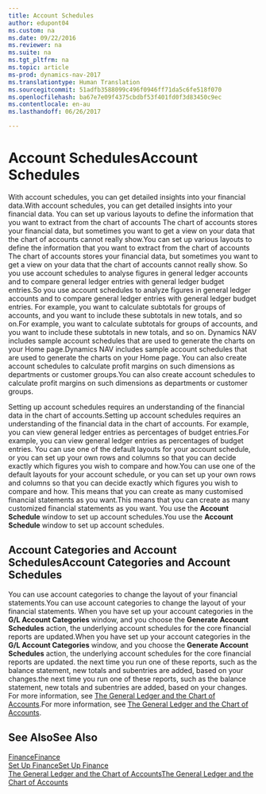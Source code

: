 ```yaml
---
title: Account Schedules
author: edupont04
ms.custom: na
ms.date: 09/22/2016
ms.reviewer: na
ms.suite: na
ms.tgt_pltfrm: na
ms.topic: article
ms-prod: dynamics-nav-2017
ms.translationtype: Human Translation
ms.sourcegitcommit: 51adfb3588099c496f0946ff71da5c6fe518f070
ms.openlocfilehash: ba67e7e09f4375cbdbf53f401fd0f3d83450c9ec
ms.contentlocale: en-au
ms.lasthandoff: 06/26/2017

---
```


# <a name="account-schedules"></a><span data-ttu-id="b61b4-102">Account Schedules</span><span class="sxs-lookup"><span data-stu-id="b61b4-102">Account Schedules</span></span>
<span data-ttu-id="b61b4-103">With account schedules, you can get detailed insights into your financial data.</span><span class="sxs-lookup"><span data-stu-id="b61b4-103">With account schedules, you can get detailed insights into your financial data.</span></span> <span data-ttu-id="b61b4-104">You can set up various layouts to define the information that you want to extract from the chart of accounts The chart of accounts stores your financial data, but sometimes you want to get a view on your data that the chart of accounts cannot really show.</span><span class="sxs-lookup"><span data-stu-id="b61b4-104">You can set up various layouts to define the information that you want to extract from the chart of accounts The chart of accounts stores your financial data, but sometimes you want to get a view on your data that the chart of accounts cannot really show.</span></span> <span data-ttu-id="b61b4-105">So you use account schedules to analyse figures in general ledger accounts and to compare general ledger entries with general ledger budget entries.</span><span class="sxs-lookup"><span data-stu-id="b61b4-105">So you use account schedules to analyze figures in general ledger accounts and to compare general ledger entries with general ledger budget entries.</span></span>
<span data-ttu-id="b61b4-106">For example, you want to calculate subtotals for groups of accounts, and you want to include these subtotals in new totals, and so on.</span><span class="sxs-lookup"><span data-stu-id="b61b4-106">For example, you want to calculate subtotals for groups of accounts, and you want to include these subtotals in new totals, and so on.</span></span>
<span data-ttu-id="b61b4-107">Dynamics NAV includes sample account schedules that are used to generate the charts on your Home page.</span><span class="sxs-lookup"><span data-stu-id="b61b4-107">Dynamics NAV includes sample account schedules that are used to generate the charts on your Home page.</span></span> <span data-ttu-id="b61b4-108">You can also create account schedules to calculate profit margins on such dimensions as departments or customer groups.</span><span class="sxs-lookup"><span data-stu-id="b61b4-108">You can also create account schedules to calculate profit margins on such dimensions as departments or customer groups.</span></span>  

<span data-ttu-id="b61b4-109">Setting up account schedules requires an understanding of the financial data in the chart of accounts.</span><span class="sxs-lookup"><span data-stu-id="b61b4-109">Setting up account schedules requires an understanding of the financial data in the chart of accounts.</span></span>
<span data-ttu-id="b61b4-110">For example, you can view general ledger entries as percentages of budget entries.</span><span class="sxs-lookup"><span data-stu-id="b61b4-110">For example, you can view general ledger entries as percentages of budget entries.</span></span>
<span data-ttu-id="b61b4-111">You can use one of the default layouts for your account schedule, or you can set up your own rows and columns so that you can decide exactly which figures you wish to compare and how.</span><span class="sxs-lookup"><span data-stu-id="b61b4-111">You can use one of the default layouts for your account schedule, or you can set up your own rows and columns so that you can decide exactly which figures you wish to compare and how.</span></span>
<span data-ttu-id="b61b4-112">This means that you can create as many customised financial statements as you want.</span><span class="sxs-lookup"><span data-stu-id="b61b4-112">This means that you can create as many customized financial statements as you want.</span></span> <span data-ttu-id="b61b4-113">You use the **Account Schedule** window to set up account schedules.</span><span class="sxs-lookup"><span data-stu-id="b61b4-113">You use the **Account Schedule** window to set up account schedules.</span></span>  

## <a name="account-categories-and-account-schedules"></a><span data-ttu-id="b61b4-114">Account Categories and Account Schedules</span><span class="sxs-lookup"><span data-stu-id="b61b4-114">Account Categories and Account Schedules</span></span>
<span data-ttu-id="b61b4-115">You can use account categories to change the layout of your financial statements.</span><span class="sxs-lookup"><span data-stu-id="b61b4-115">You can use account categories to change the layout of your financial statements.</span></span> <span data-ttu-id="b61b4-116">When you have set up your account categories in the **G/L Account Categories** window, and you choose the **Generate Account Schedules** action, the underlying account schedules for the core financial reports are updated.</span><span class="sxs-lookup"><span data-stu-id="b61b4-116">When you have set up your account categories in the **G/L Account Categories** window, and you choose the **Generate Account Schedules** action, the underlying account schedules for the core financial reports are updated.</span></span> <span data-ttu-id="b61b4-117">the next time you run one of these reports, such as the balance statement, new totals and subentries are added, based on your changes.</span><span class="sxs-lookup"><span data-stu-id="b61b4-117">the next time you run one of these reports, such as the balance statement, new totals and subentries are added, based on your changes.</span></span> <span data-ttu-id="b61b4-118">For more information, see [The General Ledger and the Chart of Accounts](finance-setup-general-ledger.md).</span><span class="sxs-lookup"><span data-stu-id="b61b4-118">For more information, see [The General Ledger and the Chart of Accounts](finance-setup-general-ledger.md).</span></span>    
## <a name="see-also"></a><span data-ttu-id="b61b4-119">See Also</span><span class="sxs-lookup"><span data-stu-id="b61b4-119">See Also</span></span>
[<span data-ttu-id="b61b4-120">Finance</span><span class="sxs-lookup"><span data-stu-id="b61b4-120">Finance</span></span>](finance-setup.md)  
[<span data-ttu-id="b61b4-121">Set Up Finance</span><span class="sxs-lookup"><span data-stu-id="b61b4-121">Set Up Finance</span></span>](finance-setup-setup-finance-setup.md)  
[<span data-ttu-id="b61b4-122">The General Ledger and the Chart of Accounts</span><span class="sxs-lookup"><span data-stu-id="b61b4-122">The General Ledger and the Chart of Accounts</span></span>](finance-setup-general-ledger.md)  


